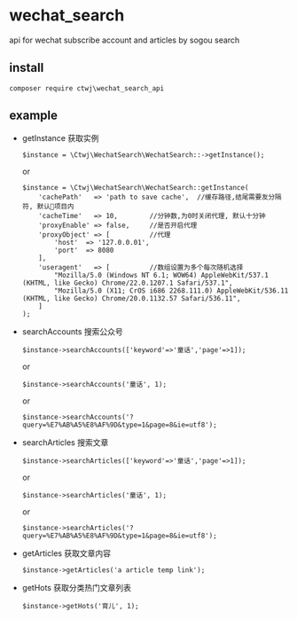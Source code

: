 # wechat_search
api for wechat subscribe account and articles by sogou search

## install

```
composer require ctwj\wechat_search_api
```


## example
- getInstance 获取实例
    ```
    $instance = \Ctwj\WechatSearch\WechatSearch::->getInstance();
    ```
    or
    ```
    $instance = \Ctwj\WechatSearch\WechatSearch::getInstance(
        'cachePath'   => 'path to save cache',  //缓存路径,结尾需要友分隔符, 默认项目内
        'cacheTime'   => 10,        //分钟数,为0时关闭代理, 默认十分钟
        'proxyEnable' => false,     //是否开启代理
        'proxyObject' => [          //代理
            'host'  => '127.0.0.01',
            'port'  => 8080
        ],        
        'useragent'   => [          //数组设置为多个每次随机选择
            "Mozilla/5.0 (Windows NT 6.1; WOW64) AppleWebKit/537.1 (KHTML, like Gecko) Chrome/22.0.1207.1 Safari/537.1",
            "Mozilla/5.0 (X11; CrOS i686 2268.111.0) AppleWebKit/536.11 (KHTML, like Gecko) Chrome/20.0.1132.57 Safari/536.11",
        ]
    );
    ```

- searchAccounts 搜索公众号
    ```
    $instance->searchAccounts(['keyword'=>'童话','page'=>1]);
    ``` 
    or
    ```
    $instance->searchAccounts('童话', 1);
    ```
    or
    ```
    $instance->searchAccounts('?query=%E7%AB%A5%E8%AF%9D&type=1&page=8&ie=utf8');
    ```
- searchArticles 搜索文章
    ```
    $instance->searchArticles(['keyword'=>'童话','page'=>1]);
    ``` 
    or
    ```
    $instance->searchArticles('童话', 1);
    ```
    or
    ```
    $instance->searchArticles('?query=%E7%AB%A5%E8%AF%9D&type=1&page=8&ie=utf8');
    ```
- getArticles  获取文章内容
    ```
    $instance->getArticles('a article temp link');
    ```
- getHots   获取分类热门文章列表
    ```
    $instance->getHots('育儿', 1);
    ```      